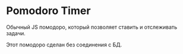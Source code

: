 # Pomodoro Timer

Обычный  JS помодоро, который позволяет ставить и отслеживать задачи.

Этот помодоро сделан без соединения с БД.
